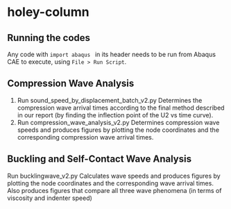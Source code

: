 # holey-column

## Running the codes
Any code with ```import abaqus ``` in its header needs to be run from Abaqus CAE to execute, using ```File > Run Script```.

## Compression Wave Analysis
1. Run sound_speed_by_displacement_batch_v2.py
   Determines the compression wave arrival times according to the final method described in our report (by finding the inflection point of the U2 vs time curve).
2. Run compression_wave_analysis_v2.py
   Determines compression wave speeds and produces figures by plotting the node coordinates and the corresponding compression wave arrival times.


## Buckling and Self-Contact Wave Analysis
  Run bucklingwave_v2.py
  Calculates wave speeds and produces figures by plotting the node coordinates and the corresponding wave arrival times. Also produces figures that compare all three wave phenomena (in terms of viscosity and indenter speed)

